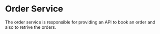 # Order Service

The order service is responsible for providing an API to book an order and also to retrive the orders.
